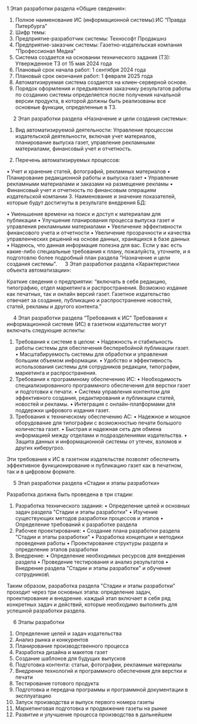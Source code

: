 1 Этап разработки раздела
 «Общие сведения»:
1.	Полное наименование ИС (информационной системы):ИС “Правда Питербурга”
2.	Шифр темы: <PP-228>
3.	Предприятие-разработчик системы: Технософт Продакшнз
4.	Предприятие-заказчик системы: Газетно-издательская компания "Профессионал Медиа"
5.	Система создается на основании технического задания (ТЗ): Утвержденное ТЗ от 15 мая 2024 года
6.	Плановый срок начала работ: 1 сентября 2024 года
7.	Плановый срок окончания работ: 1 февраля 2025 года
8.	Автоматизируемая система создается на клиен-серверной основе.
9.	Порядок оформления и предъявления заказчику результатов работы по созданию системы определяется после получения начальной версии продукта, в которой должны быть реализованы все основные функции, определенные в ТЗ.

 
2 Этап разработки раздела «Назначение и цели создания системы»:

1.	Вид автоматизируемой деятельности: Управление процессом издательской деятельности, включая учет материалов, планирование выпуска газет, управление рекламными материалами, финансовый учет и отчетность.

2.	Перечень автоматизируемых процессов:

•	Учет и хранение статей, фотографий, рекламных материалов
•	Планирование редакционной работы и выпуска газет
•	Управление рекламными материалами и заказами на размещение рекламы
•	Финансовый учет и отчетность по финансовым операциям издательской компании
3.	Наименование и значение показателей, которые будут достигнуты в результате внедрения БД:

•	Уменьшение времени на поиск и доступ к материалам для публикации
•	Улучшение планирования процесса выпуска газет и управления рекламными материалами
•	Увеличение эффективности финансового учета и отчетности
•	Увеличение прозрачности и качества управленческих решений на основе данных, хранящихся в базе данных
•	Надеюсь, что данная информация полезна для вас. Если у вас есть какие-либо специальные требования к плану, пожалуйста, уточните, и я подготовлю более подробный план раздела "Назначение и цели создания системы".
 
3 Этап разработки раздела «Характеристики объекта автоматизации»:

Краткие сведения о предприятии: “включать в себя редакцию, типографию, отдел маркетинга и распространения. Возможно издание как печатных, так и онлайн версий газет. Газетное издательство отвечает за создание, публикацию и распространение новостей, статей, рекламы и другого контента.”

 
4 Этап разработки раздела “Требования к ИС”
Требования к информационной системе (ИС) в газетном издательстве могут включать следующие аспекты:

1.	Требования к системе в целом:
•	Надежность и стабильность работы системы для обеспечения бесперебойной публикации газет.
•	Масштабируемость системы для обработки и управления большим объемом информации.
•	Удобство и эффективность использования системы для сотрудников редакции, типографии, маркетинга и распространения.
2.	Требования к программному обеспечению ИС:
•	Необходимость специализированного программного обеспечения для верстки газет и подготовки к печати.
•	Система управления контентом для эффективного создания, редактирования и публикации статей, новостей и рекламы.
•	Интеграция с онлайн-платформами для поддержки цифрового издания газет.
3.	Требования к техническому обеспечению АС:
•	Надежное и мощное оборудование для типографии с возможностью печати большого количества газет.
•	Быстрая и надежная сеть для обмена информацией между отделами и подразделениями издательства.
•	Защита данных и информационной системы от утечек, взломов и других киберугроз.



Эти требования к ИС в газетном издательстве позволят обеспечить эффективное функционирование и публикацию газет как в печатном, так и в цифровом формате.




	
 
5 Этап разработки раздела «Стадии и этапы разработки»

Разработка должна быть проведена в три стадии:
1.	Разработка технического задания:
•	Определение целей и основных задач раздела "Стадии и этапы разработки"
•	Изучение существующих методов разработки процессов и этапов
•	Определение требований к разработке раздела
2.	Рабочее проектирование:
•	Создание плана разработки раздела "Стадии и этапы разработки"
•	Разработка концепции и методики проведения работы
•	Проектирование структуры раздела и определение этапов разработки
3.	Внедрение:
•	Определение необходимых ресурсов для внедрения раздела
•	Проведение тестирования и анализ результатов
•	Внедрение раздела "Стадии и этапы разработки" и обучение сотрудников\


Таким образом, разработка раздела "Стадии и этапы разработки" проходит через три основных этапа: определение задач, проектирование и внедрение. каждый этап включает в себя ряд конкретных задач и действий, которые необходимо выполнить для успешной разработки раздела.



 
6 Этапы разработки

1.	Определение целей и задач издательства
2.	Анализ рынка и конкурентов
3.	Планирование производственного процесса
4.	Разработка дизайна и макетов газет
5.	Создание шаблонов для будущих выпусков
6.	Подготовка контента: статьи, фотографии, рекламные материалы
7.	Внедрение технологий и программного обеспечения для верстки и печати
8.	Тестирование готового продукта
9.	Подготовка и передача программы и программной документации в эксплуатацию
10.	Запуск производства и выпуск первого номера газеты
11.	Маркетинговая подготовка и продвижение газеты на рынке
12.	Развитие и улучшение процесса производства в дальнейшем

